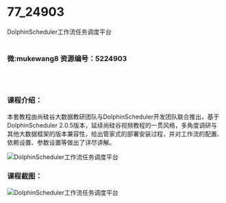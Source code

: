 # 77_24903
DolphinScheduler工作流任务调度平台
<br/></br>
<h3>微:mukewang8 资源编号：5224903</h3>
<br/></br>
<h3>课程介绍：</h3>
<p>本套教程由尚硅谷大数据教研团队与<a title="查看与 DolphinScheduler 相关的文章" target="_blank">DolphinScheduler</a>开发团队联合推出，基于DolphinScheduler 2.0.5版本，延续尚硅谷视频教程的一贯风格，多角度调研与其他大数据框架的版本兼容性，给出管家式的部署安装过程，并对工作流的配置、依赖设置、参数设置等做出了详尽讲解。</p>
<p><img src="https://www.ko996.com/wp-content/uploads/img/2022/06/1-97-300x169.png" alt="DolphinScheduler工作流任务调度平台"></p>
<div class="info-desc">
<h3>课程截图：</h3>
<p><img src="https://www.ko996.com/wp-content/uploads/img/2022/06/2-89.png" alt="DolphinScheduler工作流任务调度平台"></p>


			
</div>
